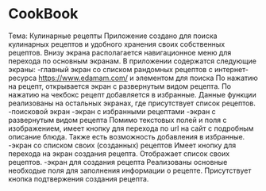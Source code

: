# CookBook
Тема: Кулинарные рецепты
Приложение создано для поиска кулинарных рецептов и удобного хранения своих собственных рецептов.
Внизу экрана располагается навигационное меню для перехода по основным экранам.
В приложении содержатся следующие экраны:
-главный экран со списком рандомных рецептов с интернет-ресурса https://www.edamam.com/ и элементом 
для поиска
По нажатию на рецепт, открывается экран с развернутым видом рецепта. По нажатию на чекбокс рецепт 
добавляется в избранные.
Данные функции реализованы на остальных экранах, где присутствует список рецептов.
-поисковой экран
-экран с избранными рецептами
-экран с развернутым видом рецепта
Помимо текстовых полей и поля с изображением, имеет кнопку для перехода по url на сайт с подробным 
описание блюда. Также есть возможность добавления в избранные.
-экран со списком своих (созданных) рецептов
Имеет кнопку для перехода на экран создания рецепта. Отображает список своих рецептов.
-экран для создания рецепта
Реализованы основные необходые поля для заполнения информации о рецепте. Присутствует кнопка 
подтвержения создания рецепта.
